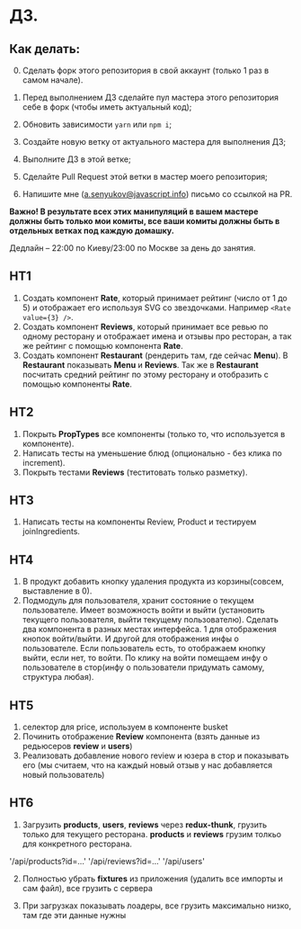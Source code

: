 # ДЗ.

## Как делать:

0. Сделать форк этого репозитория в свой аккаунт (только 1 раз в самом начале).

1. Перед выполнением ДЗ сделайте пул мастера этого репозитория себе в форк (чтобы иметь актуальный код);
2. Обновить зависимости `yarn` или `npm i`;
3. Создайте новую ветку от актуального мастера для выполнения ДЗ;
4. Выполните ДЗ в этой ветке;
5. Сделайте Pull Request этой ветки в мастер моего репозитория;
6. Напишите мне (a.senyukov@javascript.info) письмо со ссылкой на PR.

**Важно! В результате всех этих манипуляций в вашем мастере должны быть только мои комиты, все ваши комиты должны быть в отдельных ветках под каждую домашку.**

Дедлайн – 22:00 по Киеву/23:00 по Москве за день до занятия.

## HT1

1. Создать компонент **Rate**, который принимает рейтинг (число от 1 до 5) и отображает его используя SVG со звездочками. Например `<Rate value={3} />`.
2. Создать компонент **Reviews**, который принимает все ревью по одному ресторану и отображает имена и отзывы про ресторан, а так же рейтинг с помощью компонента **Rate**.
3. Создать компонент **Restaurant** (рендерить там, где сейчас **Menu**). В **Restaurant** показывать **Menu** и **Reviews**. Так же в **Restaurant** посчитать средний рейтинг по этому ресторану и отобразить с помощью компоненты **Rate**.

## HT2

1. Покрыть **PropTypes** все компоненты (только то, что используется в компоненте).
2. Написать тесты на уменьшение блюд (опционально - без клика по increment).
3. Покрыть тестами **Reviews** (теститовать только разметку).

## HT3

1. Написать тесты на компоненты Review, Product и тестируем joinIngredients.

## HT4

1. В продукт добавить кнопку удаления продукта из корзины(совсем, выставление в 0).
2. Подмодуль для пользователя, хранит состояние о текущем пользователе. Имеет возможность войти и выйти (установить текущего пользователя, выйти текущему пользователю). Сделать два компонента в разных местах интерфейса. 1 для отображения кнопок войти/выйти. И другой для отображения инфы о пользователе. Если пользователь есть, то отображаем кнопку выйти, если нет, то войти. По клику на войти помещаем инфу о пользователе в стор(инфу о пользователи придумать самому, структура любая).

## HT5
1. селектор для price, используем в компоненте busket
2. Починить отображение **Review** компонента (взять данные из редьюсеров **review** и **users**)
3. Реализовать добавление нового review и юзера в стор и показывать его (мы считаем, что на каждый новый отзыв у нас добавляется новый пользователь)

## HT6

1. Загрузить **products**, **users**, **reviews** через **redux-thunk**, грузить только для текущего ресторана. **products** и **reviews** грузим толкьо для конкретного ресторана.

'/api/products?id=...'
'/api/reviews?id=...'
'/api/users'

2. Полностью убрать **fixtures** из приложения (удалить все импорты и сам файл), все грузить с сервера

3. При загрузках показывать лоадеры, все грузить максимально низко, там где эти данные нужны